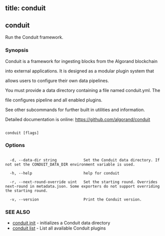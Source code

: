 title: conduit
---
## conduit



Run the Conduit framework.



### Synopsis



Conduit is a framework for ingesting blocks from the Algorand blockchain

into external applications. It is designed as a modular plugin system that

allows users to configure their own data pipelines.



You must provide a data directory containing a file named conduit.yml. The

file configures pipeline and all enabled plugins.



See other subcommands for further built in utilities and information.



Detailed documentation is online: https://github.com/algorand/conduit



```

conduit [flags]

```



### Options



```

  -d, --data-dir string            Set the Conduit data directory. If not set the CONDUIT_DATA_DIR environment variable is used.

  -h, --help                       help for conduit

  -r, --next-round-override uint   Set the starting round. Overrides next-round in metadata.json. Some exporters do not support overriding the starting round.

  -v, --version                    Print the Conduit version.

```



### SEE ALSO



* [conduit init](../init/)	 - initializes a Conduit data directory
* [conduit list](../list/list/)	 - List all available Conduit plugins



